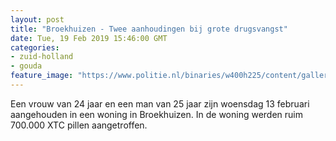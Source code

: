 ```yaml
---
layout: post
title: "Broekhuizen - Twee aanhoudingen bij grote drugsvangst"
date: Tue, 19 Feb 2019 15:46:00 GMT
categories: 
- zuid-holland 
- gouda 
feature_image: "https://www.politie.nl/binaries/w400h225/content/gallery/politie/nieuws/2019/februari/10-lg/xtc-pillen.jpg"
---
```


Een vrouw van 24 jaar en een man van 25 jaar zijn woensdag 13 februari aangehouden in een woning in Broekhuizen. In de woning werden ruim 700.000 XTC pillen aangetroffen.
